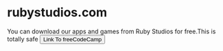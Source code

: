 # rubystudios.com
You can download our apps and games from Ruby Studios for free.This is totally safe
<a href='https://28sd2006.wixsite.com/my-site'><button>Link To freeCodeCamp</button></a>
